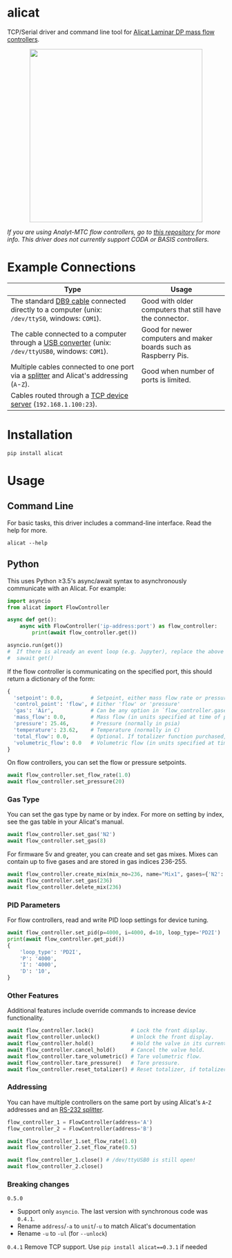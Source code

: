 alicat
======

TCP/Serial driver and command line tool for
[Alicat Laminar DP mass flow controllers](https://www.alicat.com/gas-products/laminar-dp-mass-flow-meters-and-controllers/).

<p align="center">
  <img src="https://www.alicat.com/wp-content/uploads/2024/05/M_MC_Pair.webp" height="400" />
</p>

*If you are using Analyt-MTC flow controllers, go to [this repository](https://github.com/schlenzmeister/AnalytMTC/wiki) for more info.*
*This driver does not currently support CODA or BASIS controllers.*

Example Connections
===================

| Type | Usage |
| --- | --- |
| The standard [DB9 cable](https://store.alicat.com/collections/communication-cables/products/md8db9-8-pin-mini-din-to-serial-adapter-cable) connected directly to a computer (unix: `/dev/ttyS0`, windows: `COM1`). | Good with older computers that still have the connector. |
| The cable connected to a computer through a [USB converter](https://www.amazon.com/gp/product/B0007T27H8) (unix: `/dev/ttyUSB0`, windows: `COM1`). | Good for newer computers and maker boards such as Raspberry Pis. |
| Multiple cables connected to one port via a [splitter](https://www.amazon.com/gp/product/B007F2E188) and Alicat's addressing (`A`-`Z`). | Good when number of ports is limited. |
| Cables routed through a [TCP device server](https://www.usconverters.com/serial-rs232-ethernet-converter) (`192.168.1.100:23`).

Installation
============

```
pip install alicat
```

Usage
=====

## Command Line

For basic tasks, this driver includes a command-line interface. Read the help
for more.

```
alicat --help
```

## Python
This uses Python ≥3.5's async/await syntax to asynchronously communicate with an Alicat. For example:

```python
import asyncio
from alicat import FlowController

async def get():
    async with FlowController('ip-address:port') as flow_controller:
        print(await flow_controller.get())

asyncio.run(get())
#  If there is already an event loop (e.g. Jupyter), replace the above line with:
#  sawait get()
```

If the flow controller is communicating on the specified port, this should
return a dictionary of the form:

```python
{
  'setpoint': 0.0,         # Setpoint, either mass flow rate or pressure
  'control_point': 'flow', # Either 'flow' or 'pressure'
  'gas': 'Air',            # Can be any option in `flow_controller.gases`
  'mass_flow': 0.0,        # Mass flow (in units specified at time of purchase)
  'pressure': 25.46,       # Pressure (normally in psia)
  'temperature': 23.62,    # Temperature (normally in C)
  'total_flow': 0.0,       # Optional. If totalizer function purchased, will be included
  'volumetric_flow': 0.0   # Volumetric flow (in units specified at time of purchase)
}
```

On flow controllers, you can set the flow or pressure setpoints.

```python
await flow_controller.set_flow_rate(1.0)
await flow_controller.set_pressure(20)
```

### Gas Type

You can set the gas type by name or by index. For more on setting by index, see the gas table in your Alicat's manual.

```python
await flow_controller.set_gas('N2')
await flow_controller.set_gas(8)
```

For firmware 5v and greater, you can create and set gas mixes. Mixes can contain up to five gases and are stored in gas indices 236-255.

```python
await flow_controller.create_mix(mix_no=236, name="Mix1", gases={'N2': 50, 'O2': 30, 'CO2': 20})
await flow_controller.set_gas(236)
await flow_controller.delete_mix(236)
```

### PID Parameters

For flow controllers, read and write PID loop settings for device tuning.

```python
await flow_controller.set_pid(p=4000, i=4000, d=10, loop_type='PD2I')
print(await flow_controller.get_pid())
{
    'loop_type': 'PD2I',
    'P': '4000',
    'I': '4000',
    'D': '10',
}
```

### Other Features

Additional features include override commands to increase device functionality.

```python
await flow_controller.lock()            # Lock the front display.
await flow_controller.unlock()          # Unlock the front display.
await flow_controller.hold()            # Hold the valve in its current position.
await flow_controller.cancel_hold()     # Cancel the valve hold.
await flow_controller.tare_volumetric() # Tare volumetric flow.
await flow_controller.tare_pressure()   # Tare pressure.
await flow_controller.reset_totalizer() # Reset totalizer, if totalizer functionality included.
```

### Addressing

You can have multiple controllers on the same port by using Alicat's `A`-`Z` addresses
and an [RS-232 splitter](https://www.amazon.com/gp/product/B007F2E188).

```python
flow_controller_1 = FlowController(address='A')
flow_controller_2 = FlowController(address='B')

await flow_controller_1.set_flow_rate(1.0)
await flow_controller_2.set_flow_rate(0.5)

await flow_controller_1.close() # /dev/ttyUSB0 is still open!
await flow_controller_2.close()
```

### Breaking changes

`0.5.0`
- Support only `asyncio`.  The last version with synchronous code was `0.4.1`.
- Rename `address`/`-a` to `unit`/`-u` to match Alicat's documentation
- Rename `-u` to `-ul` (for `--unlock`)

`0.4.1`
Remove TCP support.  Use `pip install alicat==0.3.1` if needed
